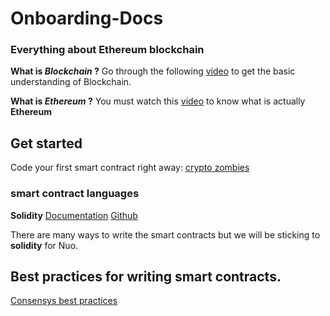 # Onboarding-Docs
### Everything about Ethereum blockchain

**What is _Blockchain_ ?**
Go through the following [video](https://www.youtube.com/watch?v=SSo_EIwHSd4) to get the basic understanding of Blockchain.

**What is _Ethereum_ ?**
You must watch this [video](https://www.youtube.com/watch?v=jxLkbJozKbY) to know what is actually **Ethereum**

## Get started
Code your first smart contract right away: [crypto zombies](https://cryptozombies.io/)

### smart contract languages
**Solidity**
[Documentation](https://solidity.readthedocs.io/en/v0.6.2/)
[Github](https://github.com/ethereum/solidity/)

There are many ways to write the smart contracts but we will be sticking to **solidity** for Nuo.

## Best practices for writing smart contracts.
[Consensys best practices](https://consensys.github.io/smart-contract-best-practices/known_attacks/)





